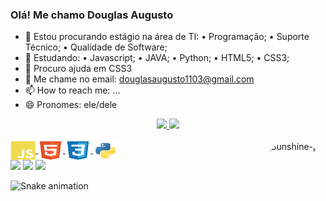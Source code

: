 ### Olá! Me chamo Douglas Augusto

- 🔭 Estou procurando estágio na área de TI:
    • Programação;
    • Suporte Técnico;
    • Qualidade de Software;
- 🌱 Estudando: 
    • Javascript;
    • JAVA;
    • Python;
    • HTML5;
    • CSS3;
- 🤔 Procuro ajuda em CSS3
- 💬 Me chame no email: douglasaugusto1103@gmail.com
- 📫 How to reach me: ...
- 😄 Pronomes: ele/dele

<div align="center">
  <a href="https://github.com/SunshineDN">
  <img height="180em" src="https://github-readme-stats.vercel.app/api?username=SunshineDN&show_icons=true&theme=synthwave&include_all_commits=true&count_private=true"/>
  <img height="180em" src="https://github-readme-stats.vercel.app/api/top-langs/?username=SunshineDN&layout=compact&langs_count=7&theme=synthwave"/>
</div>

<div style="display: inline_block"><br>
  <img align="center" alt="Sunshine-Js" height="30" width="40" src="https://raw.githubusercontent.com/devicons/devicon/master/icons/javascript/javascript-plain.svg">
  <img align="center" alt="Sunshine-HTML" height="30" width="40" src="https://raw.githubusercontent.com/devicons/devicon/master/icons/html5/html5-original.svg">
  <img align="center" alt="Sunshine-CSS" height="30" width="40" src="https://raw.githubusercontent.com/devicons/devicon/master/icons/css3/css3-original.svg">
  <img align="center" alt="Sunshine-Python" height="30" width="40" src="https://raw.githubusercontent.com/devicons/devicon/master/icons/python/python-original.svg">
  <img align="right" alt="Sunshine-pic" height="150" style="border-radius:50px;" src="https://cdn.discordapp.com/avatars/208234897159094273/39443ffa66796d67bd02796fddc7dfe7.webp?size=128">
</div>

<div>
  <a href="https://www.instagram.com/xxisunshinexx/" target="_blank"><img src="https://img.shields.io/badge/-Instagram-%23E4405F?style=for-the-badge&logo=instagram&logoColor=white" target="_blank"></a>
  <a href = "mailto:douglasaugusto1103@gmail.com"><img src="https://img.shields.io/badge/-Gmail-%23333?style=for-the-badge&logo=gmail&logoColor=white" target="_blank"></a>
  <a href="https://www.linkedin.com/in/douglas-augusto-b2750224a" target="_blank"><img src="https://img.shields.io/badge/-LinkedIn-%230077B5?style=for-the-badge&logo=linkedin&logoColor=white" target="_blank"></a> 
 
  ![Snake animation](https://github.com/SunshineDN/SunshineDN/blob/output/github-contribution-grid-snake.svg)
 
</div>
